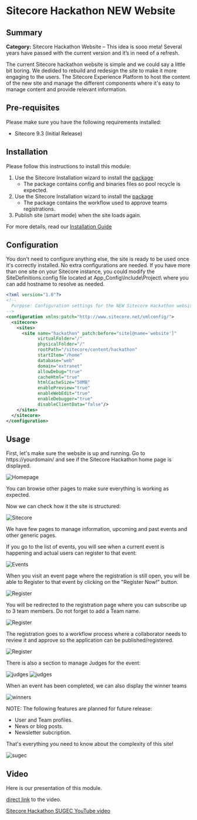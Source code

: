 # Sitecore Hackathon NEW Website

## Summary

**Category:** Sitecore Hackathon Website – This idea is sooo meta! Several years have passed with the current version and it’s in need of a refresh.

The current Sitecore hackathon website is simple and we could say a little bit boring. We dedided to rebuild and redesign the site to make it more engaging to the users. The Sitecore Experience Platform to host the content of the new site and manage the different components where it's easy to manage content and provide relevant information. 

## Pre-requisites

Please make sure you have the following requirements installed:

- Sitecore 9.3 (Initial Release)

## Installation

Please follow this instructions to install this module:

1. Use the Sitecore Installation wizard to install the [package](Resources/Hackathon2020-SUGEC-1.0.zip)
   - The package contains config and binaries files so pool recycle is expected. 
2. Use the Sitecore Installation wizard to install the [package](Resources/Teams_Workflow-1.0.zip)
   - The package contains the workflow used to approve teams registrations. 
3. Publish site (smart mode) when the site loads again.

For more details, read our [Installation Guide](Installation_Guide.md)

## Configuration

You don't need to configure anything else, the site is ready to be used once it's correctly installed.
No extra configurations are needed.
If you have more than one site on your Sitecore instance, you could modify the SiteDefinitions.config file located at App_Config\Include\Project\ where you can add hostname to resolve as needed. 

```xml
<?xml version="1.0"?>
<!--
  Purpose: Configuration settings for the NEW Sitecore Hackathon website
-->
<configuration xmlns:patch="http://www.sitecore.net/xmlconfig/">
  <sitecore>
    <sites>
      <site name="hackathon" patch:before="site[@name='website']"
            virtualFolder="/"
            physicalFolder="/"
            rootPath="/sitecore/content/hackathon"
            startItem="/home"
            database="web"
            domain="extranet"
            allowDebug="true"
            cacheHtml="true"
            htmlCacheSize="50MB"
            enablePreview="true"
            enableWebEdit="true"
            enableDebugger="true"
            disableClientData="false"/>
    </sites>
  </sitecore>
</configuration>
```

## Usage

First, let's make sure the website is up and running. Go to https://yourdomain/ and see if the Sitecore Hackathon home page is displayed.

![Homepage](images/image1.png?raw=true "Homepage")

You can browse other pages to make sure everything is working as expected. 

Now we can check how it the site is structured:

![Sitecore](images/image2.png?raw=true "Sitecore")

We have few pages to manage information, upcoming and past events and other generic pages. 

If you go to the list of events, you will see when a current event is happening and actual users can register to that event:

![Events](images/image3.png?raw=true "Events")

When you visit an event page where the registration is still open, you will be able to Register to that event by clicking on the "Register Now!" button.

![Register](images/image4.png?raw=true "Register")

 You will be redirected to the registration page where you can subscribe up to 3 team members. Do not forget to add a Team name.
 
![Register](images/image5.png?raw=true "Register")

The registration goes to a workflow process where a collaborator needs to review it and approve so the application can be published/registered.

![Register](images/image7.png?raw=true "Register")
   

There is also a section to manage Judges for the event:

![judges](images/image8.png?raw=true "Judges")
![judges](images/image9.png?raw=true "Judges")

When an event has been completed, we can also display the winner teams

![winners](images/image10.png?raw=true "winners")

NOTE: The following features are planned for future release:

- User and Team profiles.
- News or blog posts. 
- Newsletter subcription. 


That's everything you need to know about the complexity of this site!

![sugec](images/image11.png?raw=true "sugec")



## Video

Here is our presentation of this module. 

[direct link](resources/video.mp4) to the video. 

[Sitecore Hackathon SUGEC YouTube video](https://youtu.be/FaRBPfcwKoc)
